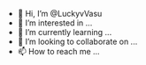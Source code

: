 - 👋 Hi, I’m @LuckyvVasu
- 👀 I’m interested in ...
- 🌱 I’m currently learning ...
- 💞️ I’m looking to collaborate on ...
- 📫 How to reach me ...

<!---
LuckyvVasu/LuckyvVasu is a ✨ special ✨ repository because its `README.md` (this file) appears on your GitHub profile.
You can click the Preview link to take a look at your changes.
--->
